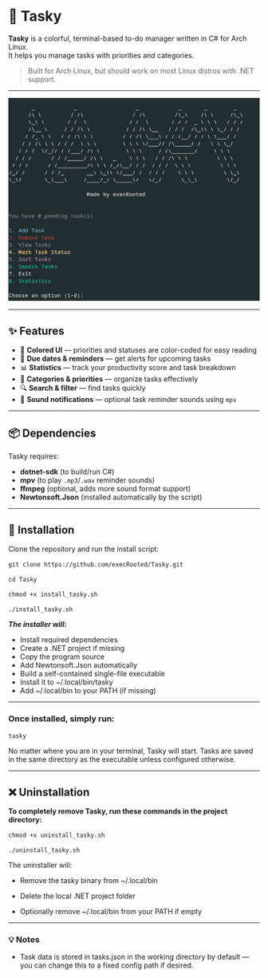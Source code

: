 # 📝 Tasky 

**Tasky** is a colorful, terminal-based to-do manager written in C# for Arch Linux.  
It helps you manage tasks with priorities and categories.

> Built for Arch Linux, but should work on most Linux distros with .NET support.
---
![Tasky](photos/tasky.png)

---

## ✨ Features
- 🎨 **Colored UI** — priorities and statuses are color-coded for easy reading  
- 📅 **Due dates & reminders** — get alerts for upcoming tasks  
- 📊 **Statistics** — track your productivity score and task breakdown  
- 📂 **Categories & priorities** — organize tasks effectively  
- 🔍 **Search & filter** — find tasks quickly  
- 🔔 **Sound notifications** — optional task reminder sounds using `mpv`

---

## 📦 Dependencies
Tasky requires:
- **dotnet-sdk** (to build/run C#)
- **mpv** (to play `.mp3`/`.wav` reminder sounds)
- **ffmpeg** (optional, adds more sound format support)
- **Newtonsoft.Json** (installed automatically by the script)

---

## 🚀 Installation
Clone the repository and run the install script:


    git clone https://github.com/execRooted/Tasky.git

```
cd Tasky
```
```
chmod +x install_tasky.sh
```
```
./install_tasky.sh
```


***The installer will:***

- Install required dependencies
- Create a .NET project if missing
- Copy the program source
- Add Newtonsoft.Json automatically
- Build a self-contained single-file executable
- Install it to ~/.local/bin/tasky
- Add ~/.local/bin to your PATH (if missing)


---


<h3>Once installed, simply run:</h3>

```
tasky 
```
No matter where you are in your terminal, Tasky will start.
Tasks are saved in the same directory as the executable unless configured otherwise.

---



<h2>❌ Uninstallation</h2>

**To completely remove Tasky, run these commands in the project directory:**

```
chmod +x uninstall_tasky.sh
```
```
./uninstall_tasky.sh
```

The uninstaller will:

   - Remove the tasky binary from ~/.local/bin

   - Delete the local .NET project folder

   - Optionally remove ~/.local/bin from your PATH if empty
   
   ---
   
   <h3>💡 Notes</h3>

   -  Task data is stored in tasks.json in the working directory by default — you can change this to a fixed config path if desired.
